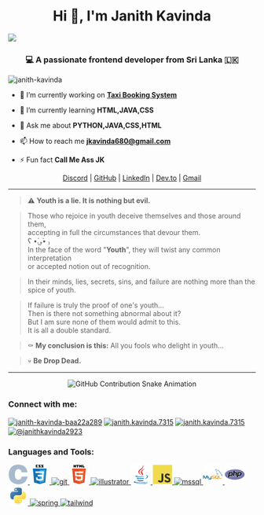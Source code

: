 <h1 align="center">Hi 👋, I'm Janith Kavinda</h1>
<p align="left">
  <a href="https://github.com/DenverCoder1/readme-typing-svg">
    <img src="https://readme-typing-svg.herokuapp.com?font=Fira+Code&weight=700&pause=1000&color=36BCF7&width=650&lines=Hi+there!+I'm+Janith+Kavinda+👨‍💻;Frontend+Developer+%7C+UI+Lover+🎨;Software+Engineering+Student+at+SLIIT+🎓;Skilled+in+Java,+Spring+Boot,+HTML+%26+CSS+🚀;Building+Responsive+Web+Apps+with+Care+💡;Always+Learning+and+Improving+📚+✨">
  </a>
</p>

<h3 align="center">💻 A passionate frontend developer from Sri Lanka 🇱🇰</h3>

<p align="left"> <img src="https://komarev.com/ghpvc/?username=janith-kavinda&label=Profile%20views&color=0e75b6&style=flat" alt="janith-kavinda" /> </p>

- 🔭 I’m currently working on [**Taxi Booking System**](https://github.com/janith-kavinda/Taxi_Booking_Sys.git)

- 🌱 I’m currently learning **HTML,JAVA,CSS**

- 💬 Ask me about **PYTHON,JAVA,CSS,HTML**

- 📫 How to reach me **jkavinda680@gmail.com**

- ⚡ Fun fact **Call Me Ass JK**


<p align="center">
  <a href="https://discord.gg/xm4DN6JTVt">Discord</a> |
  <a href="https://github.com/janith-kavinda">GitHub</a> |
  <a href="https://www.linkedin.com/in/janith-kavinda">LinkedIn</a> |
  <a href="https://dev.to/janithkavinda">Dev.to</a> |
  <a href="mailto:janithkavinda@gmail.com">Gmail</a>
</p>

---

> ⚠️ **Youth is a lie. It is nothing but evil.**

> Those who rejoice in youth deceive themselves and those around them,  
accepting in full the circumstances that devour them.  
ʕ •́؈•̀ ₎  
In the face of the word "**Youth**", they will twist any common interpretation  
or accepted notion out of recognition.

> In their minds, lies, secrets, sins, and failure are nothing more than the spice of youth.

> If failure is truly the proof of one's youth...  
Then is there not something abnormal about it?  
But I am sure none of them would admit to this.  
It is all a double standard.

> ⚰️ **My conclusion is this:** All you fools who delight in youth...

> 💀 **Be Drop Dead.**

---

<p align="center">
  <img src="https://github.com/janith-kavinda/janith-kavinda/raw/output/github-contribution-grid-snake.svg" alt="GitHub Contribution Snake Animation" />
</p>




  

<h3 align="left">Connect with me:</h3>
<p align="left">
<a href="https://linkedin.com/in/janith-kavinda-baa22a289" target="blank"><img align="center" src="https://raw.githubusercontent.com/rahuldkjain/github-profile-readme-generator/master/src/images/icons/Social/linked-in-alt.svg" alt="janith-kavinda-baa22a289" height="30" width="40" /></a>
<a href="https://fb.com/janith.kavinda.7315" target="blank"><img align="center" src="https://raw.githubusercontent.com/rahuldkjain/github-profile-readme-generator/master/src/images/icons/Social/facebook.svg" alt="janith.kavinda.7315" height="30" width="40" /></a>
<a href="https://instagram.com/janith.kavinda.7315" target="blank"><img align="center" src="https://raw.githubusercontent.com/rahuldkjain/github-profile-readme-generator/master/src/images/icons/Social/instagram.svg" alt="janith.kavinda.7315" height="30" width="40" /></a>
<a href="https://www.youtube.com/c/@janithkavinda2923" target="blank"><img align="center" src="https://raw.githubusercontent.com/rahuldkjain/github-profile-readme-generator/master/src/images/icons/Social/youtube.svg" alt="@janithkavinda2923" height="30" width="40" /></a>
</p>

<h3 align="left">Languages and Tools:</h3>
<p align="left"> <a href="https://www.cprogramming.com/" target="_blank" rel="noreferrer"> <img src="https://raw.githubusercontent.com/devicons/devicon/master/icons/c/c-original.svg" alt="c" width="40" height="40"/> </a> <a href="https://www.w3schools.com/css/" target="_blank" rel="noreferrer"> <img src="https://raw.githubusercontent.com/devicons/devicon/master/icons/css3/css3-original-wordmark.svg" alt="css3" width="40" height="40"/> </a> <a href="https://git-scm.com/" target="_blank" rel="noreferrer"> <img src="https://www.vectorlogo.zone/logos/git-scm/git-scm-icon.svg" alt="git" width="40" height="40"/> </a> <a href="https://www.w3.org/html/" target="_blank" rel="noreferrer"> <img src="https://raw.githubusercontent.com/devicons/devicon/master/icons/html5/html5-original-wordmark.svg" alt="html5" width="40" height="40"/> </a> <a href="https://www.adobe.com/in/products/illustrator.html" target="_blank" rel="noreferrer"> <img src="https://www.vectorlogo.zone/logos/adobe_illustrator/adobe_illustrator-icon.svg" alt="illustrator" width="40" height="40"/> </a> <a href="https://www.java.com" target="_blank" rel="noreferrer"> <img src="https://raw.githubusercontent.com/devicons/devicon/master/icons/java/java-original.svg" alt="java" width="40" height="40"/> </a> <a href="https://developer.mozilla.org/en-US/docs/Web/JavaScript" target="_blank" rel="noreferrer"> <img src="https://raw.githubusercontent.com/devicons/devicon/master/icons/javascript/javascript-original.svg" alt="javascript" width="40" height="40"/> </a> <a href="https://www.microsoft.com/en-us/sql-server" target="_blank" rel="noreferrer"> <img src="https://www.svgrepo.com/show/303229/microsoft-sql-server-logo.svg" alt="mssql" width="40" height="40"/> </a> <a href="https://www.mysql.com/" target="_blank" rel="noreferrer"> <img src="https://raw.githubusercontent.com/devicons/devicon/master/icons/mysql/mysql-original-wordmark.svg" alt="mysql" width="40" height="40"/> </a> <a href="https://www.php.net" target="_blank" rel="noreferrer"> <img src="https://raw.githubusercontent.com/devicons/devicon/master/icons/php/php-original.svg" alt="php" width="40" height="40"/> </a> <a href="https://www.python.org" target="_blank" rel="noreferrer"> <img src="https://raw.githubusercontent.com/devicons/devicon/master/icons/python/python-original.svg" alt="python" width="40" height="40"/> </a> <a href="https://spring.io/" target="_blank" rel="noreferrer"> <img src="https://www.vectorlogo.zone/logos/springio/springio-icon.svg" alt="spring" width="40" height="40"/> </a> <a href="https://tailwindcss.com/" target="_blank" rel="noreferrer"> <img src="https://www.vectorlogo.zone/logos/tailwindcss/tailwindcss-icon.svg" alt="tailwind" width="40" height="40"/> </a> </p>
